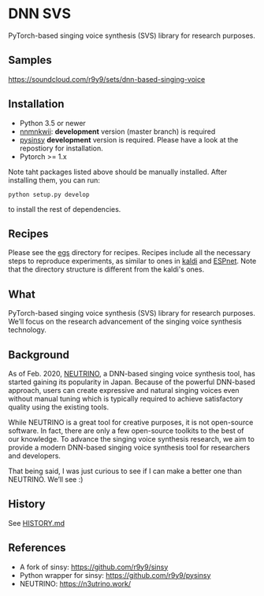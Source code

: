 # DNN SVS

PyTorch-based singing voice synthesis (SVS) library for research purposes.

## Samples

https://soundcloud.com/r9y9/sets/dnn-based-singing-voice

## Installation

- Python 3.5 or newer
- [nnmnkwii](https://github.com/r9y9/nnmnkwii): **development** version (master branch) is required
- [pysinsy](https://github.com/r9y9/pysinsy) **development** version is required. Please have a look at the repostiory for installation.
- Pytorch >= 1.x

Note taht packages listed above should be manually installed. After installing them, you can run:

```
python setup.py develop
```

to install the rest of dependencies.

## Recipes

Please see the [egs](egs) directory for recipes. Recipes include all the necessary steps to reproduce experiments, as similar to ones in [kaldi](https://github.com/kaldi-asr/kaldi) and [ESPnet](https://github.com/espnet/espnet). Note that the directory structure is different from the kaldi's ones.


## What

PyTorch-based singing voice synthesis (SVS) library for research purposes. We’ll focus on the research advancement of the singing voice synthesis technology.

## Background

As of Feb. 2020, [NEUTRINO](https://n3utrino.work/), a DNN-based singing voice synthesis tool, has started gaining its popularity in Japan. Because of the powerful DNN-based approach, users can create expressive and natural singing voices even without manual tuning which is typically required to achieve satisfactory quality using the existing tools.

While NEUTRINO is a great tool for creative purposes, it is not open-source software. In fact, there are only a few open-source toolkits to the best of our knowledge. To advance the singing voice synthesis research, we aim to provide a modern DNN-based singing voice synthesis tool for researchers and developers.

That being said, I was just curious to see if I can make a better one than NEUTRINO. We’ll see :)

## History

See [HISTORY.md](HISTORY.md)

## References

- A fork of sinsy: https://github.com/r9y9/sinsy
- Python wrapper for sinsy: https://github.com/r9y9/pysinsy
- NEUTRINO: https://n3utrino.work/